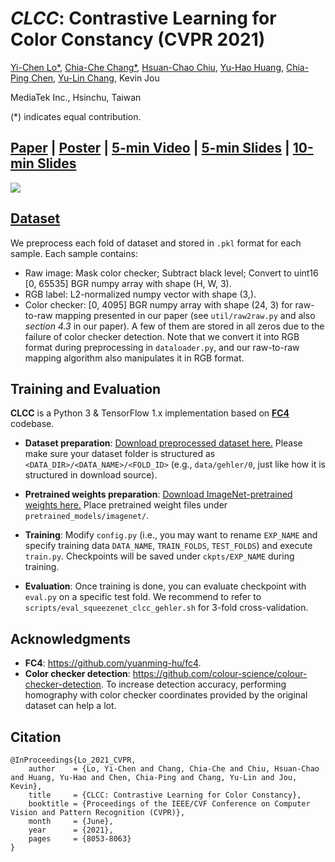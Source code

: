 # *CLCC*: Contrastive Learning for Color Constancy (CVPR 2021)

[Yi-Chen Lo*](https://scholar.google.com/citations?user=EPYQ48sAAAAJ), [Chia-Che Chang*](https://scholar.google.com.tw/citations?user=FK1RcpoAAAAJ), [Hsuan-Chao Chiu](https://scholar.google.com/citations?user=9gisBUMAAAAJ), [Yu-Hao Huang](https://www.linkedin.com/in/yu-hao-huang-72821060), [Chia-Ping Chen](https://www.linkedin.com/in/chia-ping-chen-81674078/), [Yu-Lin Chang](https://scholar.google.com/citations?user=0O9rukQAAAAJ), Kevin Jou

MediaTek Inc., Hsinchu, Taiwan

(*) indicates equal contribution.

## [Paper](https://openaccess.thecvf.com/content/CVPR2021/papers/Lo_CLCC_Contrastive_Learning_for_Color_Constancy_CVPR_2021_paper.pdf) | [Poster](https://drive.google.com/file/d/1CMQc4UNz3u7YNzRIndhv9JZOsnyJXWja/view?usp=sharing) | [5-min Video](https://drive.google.com/file/d/1X1r-Tdpg9muDIuL0KQhToDVCj8DktWkj/view?usp=sharing) | [5-min Slides](https://drive.google.com/file/d/1B5XjoIUgMD-zUngdNjXgUhJPTwSb-Ekv/view?usp=sharing) | [10-min Slides](https://drive.google.com/file/d/1WdNwoSzwu-FV9AD3YWogO2A4e3otz2j5/view?usp=sharing)

<img src="https://github.com/howardyclo/CLCC-CVPR21/blob/master/fig/poster.png" />

## [Dataset](https://mega.nz/folder/G9JUQRja#Nnd40DVW41M_lNCW5f0ZGg)
We preprocess each fold of dataset and stored in `.pkl` format for each sample. Each sample contains:
* Raw image: Mask color checker; Subtract black level; Convert to uint16 [0, 65535] BGR numpy array with shape (H, W, 3).
* RGB label: L2-normalized numpy vector with shape (3,).
* Color checker: [0, 4095] BGR numpy array with shape (24, 3) for raw-to-raw mapping presented in our paper (see `util/raw2raw.py` and also *section 4.3* in our paper). A few of them are stored in all zeros due to the failure of color checker detection. Note that we convert it into RGB format during preprocessing in `dataloader.py`, and our raw-to-raw mapping algorithm also manipulates it in RGB format.
 
## Training and Evaluation
**CLCC** is a Python 3 & TensorFlow 1.x implementation based on [**FC4**](https://github.com/yuanming-hu/fc4) codebase.
* **Dataset preparation**: [Download preprocessed dataset here.](https://mega.nz/folder/G9JUQRja#Nnd40DVW41M_lNCW5f0ZGg) Please make sure your dataset folder is structured as `<DATA_DIR>/<DATA_NAME>/<FOLD_ID>` (e.g., `data/gehler/0`, just like how it is structured in download source).
 
* **Pretrained weights preparation**: [Download ImageNet-pretrained weights here.](https://mega.nz/folder/O0wAjSQb#hUN2CgxrrwrFQHQ-9Iz3Qw) Place pretrained weight files under `pretrained_models/imagenet/`.
 
* **Training**: Modify `config.py` (i.e., you may want to rename `EXP_NAME` and specify training data `DATA_NAME`, `TRAIN_FOLDS`, `TEST_FOLDS`) and execute `train.py`. Checkpoints will be saved under `ckpts/EXP_NAME` during training.

* **Evaluation**: Once training is done, you can evaluate checkpoint with `eval.py` on a specific test fold. We recommend to refer to `scripts/eval_squeezenet_clcc_gehler.sh` for 3-fold cross-validation.

## Acknowledgments
* **FC4**: https://github.com/yuanming-hu/fc4.
* **Color checker detection**: https://github.com/colour-science/colour-checker-detection. To increase detection accuracy, performing homography with color checker coordinates provided by the original dataset can help a lot.

## Citation
```
@InProceedings{Lo_2021_CVPR,
    author    = {Lo, Yi-Chen and Chang, Chia-Che and Chiu, Hsuan-Chao and Huang, Yu-Hao and Chen, Chia-Ping and Chang, Yu-Lin and Jou, Kevin},
    title     = {CLCC: Contrastive Learning for Color Constancy},
    booktitle = {Proceedings of the IEEE/CVF Conference on Computer Vision and Pattern Recognition (CVPR)},
    month     = {June},
    year      = {2021},
    pages     = {8053-8063}
}
```
